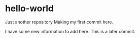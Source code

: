 # hello-world
Just another repository
Making my first commit here.

I have some new information to add here. This is a later commit.
